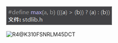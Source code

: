 ![R4@$K310F$SNRLM45DCT](小小夕朝图库\R4@$K310F$SNRLM45DCT.png)

![R4@$K310F$SNRLM45DCT](HTML-STUDY-NOTES\zxz-program\小小夕朝图库\R4@$K310F$SNRLM45DCT.png)